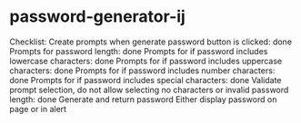 # password-generator-ij

Checklist:
Create prompts when generate password button is clicked: done
Prompts for password length: done
Prompts for if password includes lowercase characters: done
Prompts for if password includes uppercase characters: done
Prompts for if password includes number characters: done
Prompts for if password includes special characters: done
Validate prompt selection, do not allow selecting no characters or invalid password length: done
Generate and return password
Either display password on page or in alert
